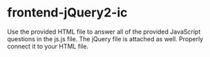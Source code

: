 # frontend-jQuery2-ic

Use the provided HTML file to answer all of the provided JavaScript questions in the js.js file. The jQuery file is attached as well. Properly connect it to your HTML file.
